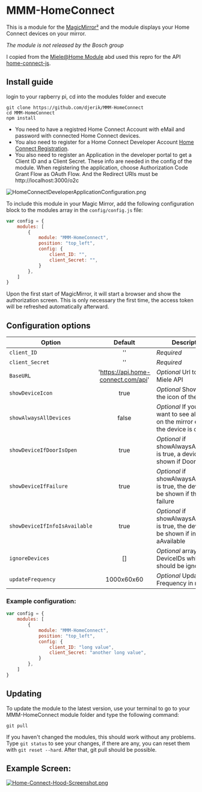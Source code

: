# MMM-HomeConnect

This is a module for the [MagicMirror²](https://github.com/MichMich/MagicMirror/) and the module displays your Home Connect devices on your mirror.

*The module is not released by the Bosch group*

I copied from the [Miele@Home Module](https://github.com/SAR71/MMM-MieleAtHome) abd used this repro for the API [home-connect-js](https://github.com/artcom/home-connect-js).

## Install guide

login to your rapberry pi, cd into the modules folder and execute
```
git clone https://github.com/djerik/MMM-HomeConnect
cd MMM-HomeConnect
npm install
```

- You need to have a registred Home Connect Account with eMail and password with connected Home Connect devices. 
- You also need to register for a Home Connect Developer Account [Home Connect Registration](https://developer.home-connect.com/user/register).
- You also need to register an Application in the developer portal to get a Client ID and a Client Secret. These info are needed in the config of the module. When registering the application, choose Authorization Code Grant Flow as OAuth Flow. And the Redirect URIs must be http://localhost:3000/o2c

![HomeConnectDeveloperApplicationConfiguration.png](https://github.com/djerik/MMM-HomeConnect/blob/master/HomeConnectDeveloperApplicationConfiguration.png?raw=true)

To include this module in your Magic Mirror, add the following configuration block to the modules array in the `config/config.js` file:
```js
var config = {
    modules: [
        {
            module: "MMM-HomeConnect",
            position: "top_left",
            config: {
                client_ID: "",
                client_Secret: "",
            }
        },
    ]
}
```

Upon the first start of MagicMirror, it will start a browser and show the authorization screen. This is only necessary the first time, the access token will be refreshed automatically afterward.

## Configuration options

| Option                            | Default                            | Description
|-----------------------------------|:----------------------------------:|---------------------------------------------------------------------
| `client_ID`                       | ''                                 | *Required* 
| `client_Secret`                   | ''                                 | *Required* 
| `BaseURL`                         | 'https://api.home-connect.com/api' | *Optional* Url to the Miele API
| `showDeviceIcon`                  | true                               | *Optional* Show or hide the icon of the devices
| `showAlwaysAllDevices`            | false                              | *Optional* If you alway want to see al devices on the mirror even if the device is off
| `showDeviceIfDoorIsOpen`          | true                               | *Optional* if showAlwaysAllDevices is true, a device will be shown if Door is open
| `showDeviceIfFailure`             | true                               | *Optional* if showAlwaysAllDevices is true, the device will be shown if there is a failure
| `showDeviceIfInfoIsAvailable`     | true                               | *Optional* if showAlwaysAllDevices is true, the device will be shown if info is aAvailable
| `ignoreDevices`                   | []                                 | *Optional* array with DeviceIDs which should be ignored
| `updateFrequency`                 | 1000x60x60                         | *Optional* Update Frequency in ms

### Example configuration:
```js
var config = {
    modules: [
        {
            module: "MMM-HomeConnect",
            position: "top_left",
            config: {
                client_ID: "long value",
                client_Secret: "another long value",
            }
        },      
    ]
}
```
## Updating

To update the module to the latest version, use your terminal to go to your MMM-HomeConnect module folder and type the following command:

````
git pull
```` 

If you haven't changed the modules, this should work without any problems. 
Type `git status` to see your changes, if there are any, you can reset them with `git reset --hard`. After that, git pull should be possible.


## Example Screen:
[![Home-Connect-Hood-Screenshot.png](https://i.postimg.cc/vZgw7pn8/Home-Connect-Hood-Screenshot.png)](https://postimg.cc/rDkHMZg7)
